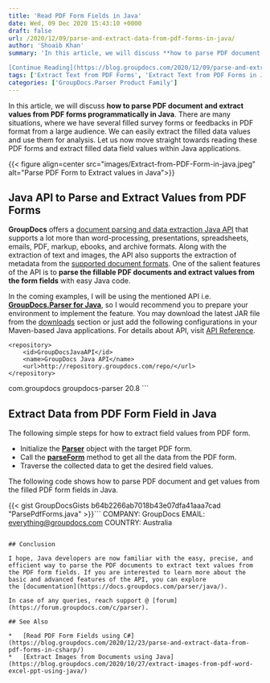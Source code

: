 ```yaml
---
title: 'Read PDF Form Fields in Java'
date: Wed, 09 Dec 2020 15:43:10 +0000
draft: false
url: /2020/12/09/parse-and-extract-data-from-pdf-forms-in-java/
author: 'Shoaib Khan'
summary: 'In this article, we will discuss **how to parse PDF document and extract values from PDF forms programmatically in Java**. There are many situations, where we have several filled survey forms or feedbacks in PDF format from a large audience. We can easily extract the filled data values and use them for analysis. Let us now move straight towards reading these PDF forms and extract filled data field values within Java applications.

[Continue Reading](https://blog.groupdocs.com/2020/12/09/parse-and-extract-data-from-pdf-forms-in-java/)'
tags: ['Extract Text from PDF Forms', 'Extract Text from PDF Forms in Java', 'Parse PDF Forms in Java']
categories: ['GroupDocs.Parser Product Family']
---
```


In this article, we will discuss **how to parse PDF document and extract values from PDF forms programmatically in Java**. There are many situations, where we have several filled survey forms or feedbacks in PDF format from a large audience. We can easily extract the filled data values and use them for analysis. Let us now move straight towards reading these PDF forms and extract filled data field values within Java applications.



{{< figure align=center src="images/Extract-from-PDF-Form-in-java.jpeg" alt="Parse PDF Form to Extract values in Java">}}


## Java API to Parse and Extract Values from PDF Forms

**GroupDocs** offers a [document parsing and data extraction Java API](https://products.groupdocs.com/parser/java) that supports a lot more than word-processing, presentations, spreadsheets, emails, PDF, markup, ebooks, and archive formats. Along with the extraction of text and images, the API also supports the extraction of metadata from the [supported document formats](https://docs.groupdocs.com/parser/java/supported-document-formats/). One of the salient features of the API is to **parse the fillable PDF documents and extract values from the form fields** with easy Java code.

In the coming examples, I will be using the mentioned API i.e. **[GroupDocs.Parser for Java](https://products.groupdocs.com/parser/java)**, so I would recommend you to prepare your environment to implement the feature. You may download the latest JAR file from the [downloads](https://downloads.groupdocs.com/parser/java) section or just add the following configurations in your Maven-based Java applications. For details about API, visit [API Reference](https://apireference.groupdocs.com/parser/java).

```
<repository>
	<id>GroupDocsJavaAPI</id>
	<name>GroupDocs Java API</name>
	<url>http://repository.groupdocs.com/repo/</url>
</repository>
``````
<dependency>
	<groupId>com.groupdocs</groupId>
	<artifactId>groupdocs-parser</artifactId>
	<version>20.8</version> 
</dependency>
```

## Extract Data from PDF Form Field in Java

The following simple steps for how to extract field values from PDF form.

*   Initialize the **[Parser](https://apireference.groupdocs.com/parser/java/com.groupdocs.parser/Parser)** object with the target PDF form.
*   Call the **[parseForm](https://apireference.groupdocs.com/parser/java/com.groupdocs.parser/Parser#parseForm())** method to get all the data from the PDF form.
*   Traverse the collected data to get the desired field values.

The following code shows how to parse PDF document and get values from the filled PDF form fields in Java.

{{< gist GroupDocsGists b64b2266ab7018b43e07dfa41aaa7cad "ParsePdfForms.java" >}}```
COMPANY: GroupDocs
EMAIL: everything@groupdocs.com
COUNTRY: Australia
```

## Conclusion

I hope, Java developers are now familiar with the easy, precise, and efficient way to parse the PDF documents to extract text values from the PDF form fields. If you are interested to learn more about the basic and advanced features of the API, you can explore the [documentation](https://docs.groupdocs.com/parser/java/).

In case of any queries, reach support @ [forum](https://forum.groupdocs.com/c/parser).

## See Also

*   [Read PDF Form Fields using C#](https://blog.groupdocs.com/2020/12/23/parse-and-extract-data-from-pdf-forms-in-csharp/)
*   [Extract Images from Documents using Java](https://blog.groupdocs.com/2020/10/27/extract-images-from-pdf-word-excel-ppt-using-java/)




